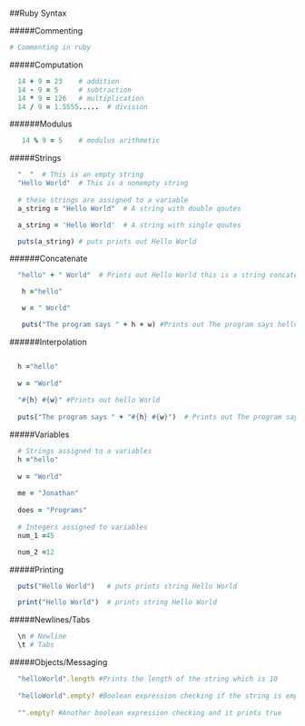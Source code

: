 ##Ruby Syntax

#####Commenting
```ruby
# Commenting in ruby
```

#####Computation
```ruby
  14 + 9 = 23    # addition
  14 - 9 = 5     # subtraction
  14 * 9 = 126   # multiplication
  14 / 9 = 1.5555.....  # division
```
######Modulus
```ruby
   14 % 9 = 5    # modulus arithmetic
```

#####Strings
```ruby
  "  "  # This is an empty string
  "Hello World"  # This is a nonempty string
  
  # these strings are assigned to a variable
  a_string = "Hello World"  # A string with double qoutes

  a_string = 'Hello World'  # A string with single qoutes

  puts(a_string) # puts prints out Hello World

```
######Concatenate 

```ruby
  "hello" + " World"  # Prints out Hello World this is a string concatenation

   h ="hello" 

   w = " World"

   puts("The program says " + h + w) #Prints out The program says hello World this is also a string concatenation

```
######Interpolation
```ruby

  h ="hello" 
  
  w = "World"
  
  "#{h} #{w}" #Prints out hello World
  
  puts("The program says " + "#{h} #{w}")  # Prints out The program says hello World

```
#####Variables
```ruby
  # Strings assigned to a variables
  h ="hello" 
  
  w = "World"  
  
  me = "Jonathan"
  
  does = "Programs"
  
  # Integers assigned to variables
  num_1 =45 

  num_2 =12 

```

#####Printing
```ruby
  puts("Hello World")   # puts prints string Hello World

  print("Hello World")  # prints string Hello World

```

#####Newlines/Tabs
```ruby
  \n # Newline
  \t # Tabs

```
#####Objects/Messaging
```ruby
  "helloWorld".length #Prints the length of the string which is 10
  
  "helloWorld".empty? #Boolean expression checking if the string is empty, prints false
  
  "".empty? #Another boolean expression checking and it prints true 

```

